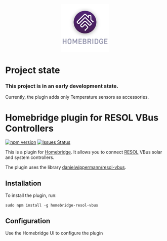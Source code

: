 <p align="center">

<img src="https://github.com/homebridge/branding/raw/master/logos/homebridge-wordmark-logo-vertical.png" width="150">

</p>

# Project state
### This project is in an early development state.
Currently, the plugin adds only Temperature sensors as accessories.

# Homebridge plugin for RESOL VBus Controllers
[![npm version](https://img.shields.io/npm/v/homebridge-resol-vbus?style=flat-square)](https://www.npmjs.com/package/homebridge-resol-vbus)
[![Issues Status](https://img.shields.io/github/issues/ChristophFausak/homebridge-resol-vbus?style=flat-square)](https://github.com/ChristophFausak/homebridge-resol-vbus/issues)

This is a plugin for [Homebridge](https://github.com/homebridge/homebridge).
It allows you to connect [RESOL](https://www.resol.de) VBus solar and system controllers.

The plugin uses the library [danielwippermann/resol-vbus](https://github.com/danielwippermann/resol-vbus).

## Installation

To install the plugin, run:

```
sudo npm install -g homebridge-resol-vbus

```

## Configuration

Use the Homebridge UI to configure the plugin

